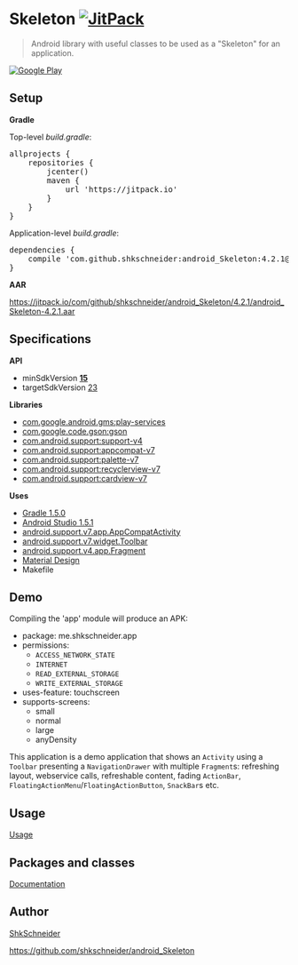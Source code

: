 Skeleton [![JitPack](https://jitpack.io/v/com.github.shkschneider/android_Skeleton.svg)](https://jitpack.io/#shkschneider/android_Skeleton/4.2.1)
========

> Android library with useful classes to be used as a "Skeleton" for an application.

[![Google Play](https://play.google.com/intl/en_us/badges/images/apps/en-play-badge.png)](https://play.google.com/store/apps/details?id=me.shkschneider.skeleton.demo)

Setup
-----

**Gradle**

Top-level *build.gradle*:

<pre>allprojects {
    repositories {
        jcenter()
        maven {
            url 'https://jitpack.io'
        }
    }
}</pre>

Application-level *build.gradle*:

<pre>dependencies {
    compile 'com.github.shkschneider:android_Skeleton:4.2.1@aar'
}</pre>

**AAR**

https://jitpack.io/com/github/shkschneider/android_Skeleton/4.2.1/android_Skeleton-4.2.1.aar

Specifications
--------------

**API**

- minSdkVersion [**15**](https://developer.android.com/reference/android/os/Build.VERSION_CODES.html#ICE_CREAM_SANDWICH_MR1)
- targetSdkVersion [23](https://developer.android.com/reference/android/os/Build.VERSION_CODES.html#M)

**Libraries**


- [com.google.android.gms:play-services](https://developer.android.com/google/play-services/index.html)
- [com.google.code.gson:gson](https://github.com/google/gson)
- [com.android.support:support-v4](https://developer.android.com/tools/support-library/features.html#v4)
- [com.android.support:appcompat-v7](https://developer.android.com/tools/support-library/features.html#v7-appcompat)
- [com.android.support:palette-v7](https://developer.android.com/tools/support-library/features.html#v7-palette)
- [com.android.support:recyclerview-v7](https://developer.android.com/tools/support-library/features.html#v7-recyclerview)
- [com.android.support:cardview-v7](https://developer.android.com/tools/support-library/features.html#v7-cardview)

**Uses**

- [Gradle 1.5.0](http://tools.android.com/tech-docs/new-build-system)
- [Android Studio 1.5.1](https://developer.android.com/sdk/index.html)
- [android.support.v7.app.AppCompatActivity](https://developer.android.com/reference/android/support/v7/app/AppCompatActivity.html)
- [android.support.v7.widget.Toolbar](https://developer.android.com/reference/android/support/v7/widget/Toolbar.html)
- [android.support.v4.app.Fragment](https://developer.android.com/reference/android/support/v4/app/Fragment.html)
- [Material Design](http://www.google.com/design/spec/material-design/introduction.html)
- Makefile

Demo
----

Compiling the 'app' module will produce an APK:

- package: me.shkschneider.app
- permissions:
  - `ACCESS_NETWORK_STATE`
  - `INTERNET`
  - `READ_EXTERNAL_STORAGE`
  - `WRITE_EXTERNAL_STORAGE`
- uses-feature: touchscreen
- supports-screens:
  - small
  - normal
  - large
  - anyDensity

This application is a demo application that shows an `Activity` using a `Toolbar` presenting a `NavigationDrawer` with multiple `Fragment`s:
refreshing layout, webservice calls, refreshable content, fading `ActionBar`, `FloatingActionMenu`/`FloatingActionButton`, `SnackBar`s etc.

Usage
-----

[Usage](https://github.com/shkschneider/android_Skeleton/wiki/Usage)


Packages and classes
--------------------

[Documentation](https://github.com/shkschneider/android_Skeleton/wiki/Documentation)

Author
------

[ShkSchneider](https://shkschneider.me)

https://github.com/shkschneider/android_Skeleton
